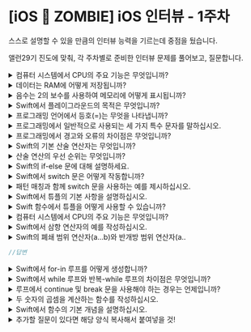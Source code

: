 # [iOS 🧟 ZOMBIE] iOS 인터뷰 - 1주차

스스로 설명할 수 있을 만큼의 인터뷰 능력을 기르는데 중점을 뒀습니다.

앨런29기 진도에 맞춰, 각 주차별로 준비한 인터뷰 문제를 풀어보고, 질문합니다.


<details>
<summary>컴퓨터 시스템에서 CPU의 주요 기능은 무엇입니까?</summary>

```swift
//답변
```
</details>


<details>
<summary>데이터는 RAM에 어떻게 저장됩니까?</summary>

```swift
//답변
```
</details>


<details>
<summary>음수는 2의 보수를 사용하여 메모리에 어떻게 표시됩니까?</summary>

```swift
//답변
```
</details>


<details>
<summary>Swift에서 플레이그라운드의 목적은 무엇입니까?</summary>

```swift
//답변
```
</details>


<details>
<summary>프로그래밍 언어에서 등호(=)는 무엇을 나타냅니까?</summary>

```swift
//답변
```
</details>


<details>
<summary>프로그래밍에서 일반적으로 사용되는 세 가지 특수 문자를 말하십시오.</summary>

```swift
//답변
```
</details>


<details>
<summary>프로그래밍에서 경고와 오류의 차이점은 무엇입니까?</summary>

```swift
//답변
```
</details>


<details>
<summary>Swift의 기본 산술 연산자는 무엇입니까?</summary>

```swift
//답변
```
</details>


<details>
<summary>산술 연산의 우선 순위는 무엇입니까?</summary>

```swift
//답변
```
</details>


<details>
<summary>Swift의 if-else 문에 대해 설명하세요.</summary>

```swift
//답변
```
</details>


<details>
<summary>Swift에서 switch 문은 어떻게 작동합니까?</summary>

```swift
//답변
```
</details>


<details>
<summary>패턴 매칭과 함께 switch 문을 사용하는 예를 제시하십시오.</summary>

```swift
//답변
```
</details>


<details>
<summary>Swift에서 튜플의 기본 사항을 설명하십시오.</summary>

```swift
//답변
```
</details>


<details>
<summary>Swift 함수에서 튜플을 어떻게 사용할 수 있습니까?</summary>

```swift
//답변
```
</details>


<details>
<summary>컴퓨터 시스템에서 CPU의 주요 기능은 무엇입니까?</summary>

```swift
//답변
```
</details>


<details>
<summary>Swift에서 삼항 연산자의 예를 작성하십시오.</summary>

```swift
//답변
```
</details>


<details>
<summary>Swift의 폐쇄 범위 연산자(a...b)와 반개방 범위 연산자(a..<b)의 차이점을 설명하십시오.</summary>

```swift
//답변
```
</details>


<details>
<summary>Swift에서 for-in 루프를 어떻게 생성합니까?</summary>

```swift
//답변
```
</details>


<details>
<summary>Swift에서 while 루프와 반복-while 루프의 차이점은 무엇입니까?</summary>

```swift
//답변
```
</details>


<details>
<summary>루프에서 continue 및 break 문을 사용해야 하는 경우는 언제입니까?</summary>

```swift
//답변
```
</details>


<details>
<summary>두 숫자의 곱셈을 계산하는 함수를 작성하십시오.</summary>

```swift
//답변
```
</details>


<details>
<summary>Swift에서 함수의 기본 개념을 설명하십시오.</summary>

```swift
//답변
```
</details>


<details>
<summary>추가할 질문이 있다면 해당 양식 복사해서 붙여넣을 것!</summary>

```swift
//답변
```
</details>

